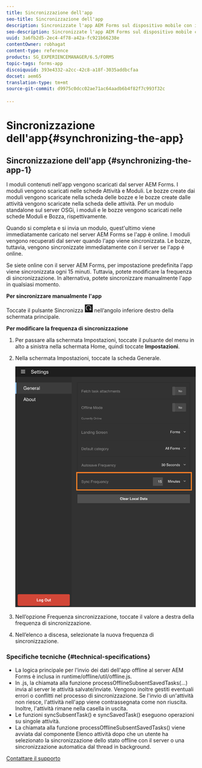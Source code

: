 ```yaml
---
title: Sincronizzazione dell'app
seo-title: Sincronizzazione dell'app
description: Sincronizzate l'app AEM Forms sul dispositivo mobile con il server AEM Forms.
seo-description: Sincronizzate l'app AEM Forms sul dispositivo mobile con il server AEM Forms.
uuid: 3a6fb2d5-2ec4-4f78-a42a-fc921b66238e
contentOwner: robhagat
content-type: reference
products: SG_EXPERIENCEMANAGER/6.5/FORMS
topic-tags: forms-app
discoiquuid: 393e4332-a2cc-42c8-a18f-3035addbcfaa
docset: aem65
translation-type: tm+mt
source-git-commit: d9975c0dcc02ae71ac64aadb6b4f82f7c993f32c

---
```



# Sincronizzazione dell&#39;app{#synchronizing-the-app}

## Sincronizzazione dell&#39;app {#synchronizing-the-app-1}

I moduli contenuti nell&#39;app vengono scaricati dal server AEM Forms. I moduli vengono scaricati nelle schede Attività e Moduli. Le bozze create dai moduli vengono scaricate nella scheda delle bozze e le bozze create dalle attività vengono scaricate nella scheda delle attività. Per un modulo standalone sul server OSGi, i moduli e le bozze vengono scaricati nelle schede Moduli e Bozza, rispettivamente.

Quando si completa e si invia un modulo, quest&#39;ultimo viene immediatamente caricato nel server AEM Forms se l&#39;app è online. I moduli vengono recuperati dal server quando l&#39;app viene sincronizzata. Le bozze, tuttavia, vengono sincronizzate immediatamente con il server se l&#39;app è online.

Se siete online con il server AEM Forms, per impostazione predefinita l&#39;app viene sincronizzata ogni 15 minuti. Tuttavia, potete modificare la frequenza di sincronizzazione. In alternativa, potete sincronizzare manualmente l&#39;app in qualsiasi momento.

**Per sincronizzare manualmente l&#39;app**

Toccate il pulsante Sincronizza ![sincronizzazione-app](assets/sync-app.png) nell’angolo inferiore destro della schermata principale.

**Per modificare la frequenza di sincronizzazione**

1. Per passare alla schermata Impostazioni, toccate il pulsante del menu in alto a sinistra nella schermata Home, quindi toccate **Impostazioni**.
1. Nella schermata Impostazioni, toccate la scheda Generale.

   ![Impostazione della frequenza di sincronizzazione nella finestra Impostazioni generali](assets/gen-settings-2.png)

1. Nell’opzione Frequenza sincronizzazione, toccate il valore a destra della frequenza di sincronizzazione.
1. Nell’elenco a discesa, selezionate la nuova frequenza di sincronizzazione.

### Specifiche tecniche {#technical-specifications}

* La logica principale per l&#39;invio dei dati dell&#39;app offline al server AEM Forms è inclusa in runtime/offline/util/offline.js.
* In .js, la chiamata alla funzione processOfflineSubsentSavedTasks(...) invia al server le attività salvate/inviate. Vengono inoltre gestiti eventuali errori o conflitti nel processo di sincronizzazione. Se l&#39;invio di un&#39;attività non riesce, l&#39;attività nell&#39;app viene contrassegnata come non riuscita. Inoltre, l&#39;attività rimane nella casella in uscita.
* Le funzioni syncSubsentTask() e syncSavedTask() eseguono operazioni su singole attività.
* La chiamata alla funzione processOfflineSubsentSavedTasks() viene avviata dal componente Elenco attività dopo che un utente ha selezionato la sincronizzazione dello stato offline con il server o una sincronizzazione automatica dal thread in background.

[Contattare il supporto](https://www.adobe.com/account/sign-in.supportportal.html)
